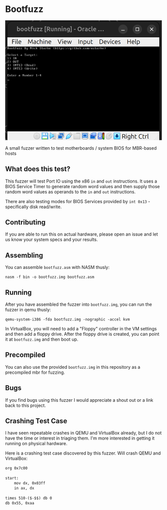 # Bootfuzz

![Bootfuzz Screenshot](/bootfuzz-screenshot.png "Bootfuzz Screenshot")

A small fuzzer written to test motherboards / system BIOS for MBR-based hosts

## What does this test?
This fuzzer will test Port IO using the x86 `in` and `out` instructions. It uses a BIOS Service Timer to generate random word values and then supply those random word values as operands to the `in` and `out` instructions.  

There are also testing modes for BIOS Services provided by `int 0x13` - specifically disk read/write.

## Contributing
If you are able to run this on actual hardware, please open an issue and let us know your system specs and your results.

## Assembling
You can assemble `bootfuzz.asm` with NASM thusly:

```
nasm -f bin -o bootfuzz.img bootfuzz.asm
```

## Running
After you have assembled the fuzzer into `bootfuzz.img`, you can run the fuzzer in qemu thusly:

```
qemu-system-i386 -fda bootfuzz.img -nographic -accel kvm
```

In VirtualBox, you will need to add a "Floppy" controller in the VM settings and then add a floppy drive.  After the floppy drive is created, you can point it at `bootfuzz.img` and then boot up.

## Precompiled
You can also use the provided `bootfuzz.img` in this repository as a precompiled mbr for fuzzing.

## Bugs
If you find bugs using this fuzzer I would appreciate a shout out or a link back to this project.  

## Crashing Test Case
I have seen repeatable crashes in QEMU and VirtualBox already, but I do not have the time or interest in triaging them.  I'm more interested in getting it running on physical hardware.

Here is a crashing test case discovered by this fuzzer.  Will crash QEMU and VirtualBox:

```
org 0x7c00

start:
    mov dx, 0x03ff
    in ax, dx

times 510-($-$$) db 0
db 0x55, 0xaa 
```


